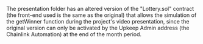 The presentation folder has an altered version of the "Lottery.sol" contract (the front-end used is the same as the original) that allows the simulation of the getWinner function during the project's video presentation, since the original version can only be activated by the Upkeep Admin address (the Chainlink Automation) at the end of the month period.
